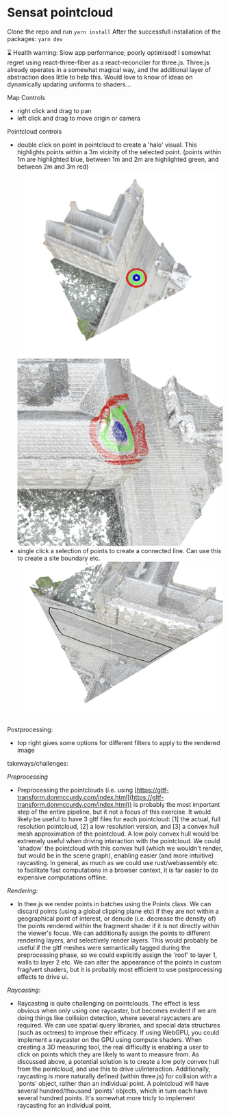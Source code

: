 # Sensat pointcloud
Clone the repo and run `yarn install`
After the successfull installation of the packages: `yarn dev`

⌛ Health warning: Slow app performance; poorly optimised!
I somewhat regret using react-three-fiber as a react-reconciler for three.js. Three.js already operates in a somewhat magical way, and the additional layer of abstraction does little to help this. Would love to know of ideas on dynamically updating uniforms to shaders...



Map Controls
- right click and drag to pan
- left click and drag to move origin or camera

Pointcloud controls
- double click on point in pointcloud to create a 'halo' visual. This highlights points within a 3m vicinity of the selected point. (points within 1m are highlighted blue, between 1m and 2m are highlighted green, and between 2m and 3m red) 
![Alt text](public/halo.png?raw=true "halo")
![Alt text](public/halo-3d.png?raw=true "3D halo")
- single click a selection of points to create a connected line. Can use this to create a site boundary etc. 
![Alt text](public/line-tool.png?raw=true "line tool")



Postprocessing:
- top right gives some options for different filters to apply to the rendered image



takeways/challenges:

*Preprocessing*

- Preprocessing the pointclouds (i.e. using [https://gltf-transform.donmccurdy.com/index.html](https://gltf-transform.donmccurdy.com/index.html)) is probably the most important step of the entire pipeline, but it not a focus of this exercise. It would likely be useful to have 3 gltf files for each pointcloud: [1] the actual, full resolution pointcloud, [2] a low resolution version, and [3] a convex hull mesh approximation of the pointcloud. A low poly convex hull would be extremely useful when driving interaction with the pointcloud. We could 'shadow' the pointcloud with this convex hull (which we wouldn't render, but would be in the scene graph), enabling easier (and more intuitive) raycasting. In general, as much as we could use rust/webassembly etc. to facilitate fast computations in a browser context, it is far easier to do expensive computations offline.

*Rendering:*

- In thee.js we render points in batches using the Points class. We can discard points (using a global clipping plane etc) if they are not within a geographical point of interest, or denude (i.e. decrease the density of) the points rendered within the fragment shader if it is not directly within the viewer's focus. We can additionally assign the points to different rendering layers, and selectively render layers. This would probably be useful if the gltf meshes were semantically tagged during the preprocessing phase, so we could explicitly assign the 'roof' to layer 1, walls to layer 2 etc. We can alter the appearance of the points in custom frag/vert shaders, but it is probably most efficient to use postprocessing effects to drive ui. 

*Raycasting*:

- Raycasting is quite challenging on pointclouds. The effect is less obvious when only using one raycaster, but becomes evident if we are doing things like collision detection, where several raycasters are required. We can use spatial query libraries, and special data structures (such as octrees) to improve their efficacy. If using WebGPU, you could implement a raycaster on the GPU using compute shaders. When creating a 3D measuring tool, the real difficulty is enabling a user to click on points which they are likely to want to measure from. As discussed above, a potential solution is to create a low poly convex hull from the pointcloud, and use this to drive ui/interaction. Additionally, raycasting is more naturally defined (within three.js) for collision with a 'ponts' object, rather than an individual point. A pointcloud will have several hundred/thousand 'points' objects, which in turn each have several hundred points. It's somewhat more tricly to implement raycasting for an individual point. 




